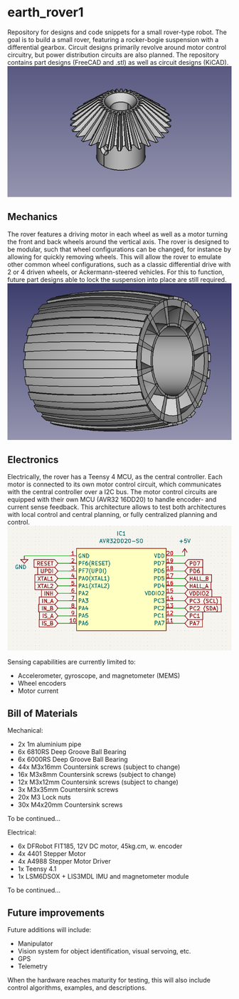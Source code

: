 # earth_rover1
Repository for designs and code snippets for a small rover-type robot. The goal is to build a small rover, featuring a rocker-bogie suspension with a differential gearbox. Circuit designs primarily revolve around motor control circuitry, but power distribution circuits are also planned. The repository contains part designs (FreeCAD and .stl) as well as circuit designs (KiCAD).
![Differential gear](./img/gear1_differential.png "Differential gear")

## Mechanics
The rover features a driving motor in each wheel as well as a motor turning the front and back wheels around the vertical axis.
The rover is designed to be modular, such that wheel configurations can be changed, for instance by allowing for quickly removing wheels. This will allow the rover to emulate other common wheel configurations, such as a classic differential drive with 2 or 4 driven wheels, or Ackermann-steered vehicles. For this to function, future part designs able to lock the suspension into place are still required.
![Wheel](./img/wheel_concept.png "Initial wheel design")

## Electronics
Electrically, the rover has a Teensy 4 MCU, as the central controller. Each motor is connected to its own motor control circuit, which communicates with the central controller over a I2C bus. The motor control circuits are equipped with their own MCU (AVR32 16DD20) to handle encoder- and current sense feedback. This architecture allows to test both architectures with local control and central planning, or fully centralized planning and control.
![AVR32 connections](./img/AVR32_connections_sch.png "Connections of the local AVR32 controller")

Sensing capabilities are currently limited to:
* Accelerometer, gyroscope, and magnetometer (MEMS)
* Wheel encoders
* Motor current

## Bill of Materials
Mechanical:
* 2x 1m aluminium pipe
* 6x 6810RS Deep Groove Ball Bearing
* 6x 6000RS Deep Groove Ball Bearing
* 44x M3x16mm Countersink screws (subject to change)
* 16x M3x8mm Countersink screws (subject to change)
* 12x M3x12mm Countersink screws (subject to change)
* 3x M3x35mm Countersink screws
* 20x M3 Lock nuts
* 30x M4x20mm Countersink screws

To be continued...

Electrical:
* 6x DFRobot FIT185, 12V DC motor, 45kg.cm, w. encoder
* 4x 4401 Stepper Motor
* 4x A4988 Stepper Motor Driver
* 1x Teensy 4.1
* 1x LSM6DSOX + LIS3MDL IMU and magnetometer module

To be continued...

## Future improvements
Future additions will include:
* Manipulator
* Vision system for object identification, visual servoing, etc.
* GPS
* Telemetry

When the hardware reaches maturity for testing, this will also include control algorithms, examples, and descriptions.
